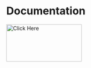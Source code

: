 
<h1> Documentation </h1>

<a href="https://docs.jupyter.org/en/latest/g">
  <img src="https://cdn2.vectorstock.com/i/1000x1000/31/56/green-round-button-web-icon-with-chrome-frame-vector-16723156.jpg" alt="Click Here" width="200" height="100">
</a>



